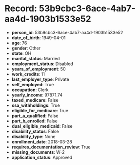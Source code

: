 # Record: 53b9cbc3-6ace-4ab7-aa4d-1903b1533e52

- **person_id**: 53b9cbc3-6ace-4ab7-aa4d-1903b1533e52
- **date_of_birth**: 1949-04-01
- **age**: 76
- **gender**: Other
- **state**: OH
- **marital_status**: Married
- **employment_status**: Disabled
- **years_of_employment**: 50
- **work_credits**: 11
- **last_employer_type**: Private
- **self_employed**: True
- **occupation**: Clerk
- **yearly_income**: 97871.74
- **taxed_medicare**: False
- **ssa_withholdings**: True
- **eligible_for_medicare**: True
- **part_a_qualified**: False
- **part_b_enrolled**: False
- **dual_eligible_medicaid**: False
- **disability_status**: False
- **disability_type**: None
- **enrollment_date**: 2018-03-28
- **requires_documentation_review**: True
- **missing_documents**: W-2
- **application_status**: Approved